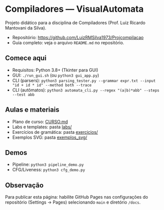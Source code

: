# Compiladores — VisualAutomata

Projeto didático para a disciplina de Compiladores (Prof. Luiz Ricardo Mantovani da Silva).

- Repositório: https://github.com/LuizRMSilva1973/Projcompilacao
- Guia completo: veja o arquivo `README.md` no repositório.

## Comece aqui

- Requisitos: Python 3.8+ (Tkinter para GUI)
- GUI: `./run_gui.sh` (ou `python3 gui_app.py`)
- CLI (parsers): `python3 parsing_tester.py --grammar expr.txt --input "id + id * id" --method both --trace`
- CLI (autômatos): `python3 automata_cli.py --regex "(a|b)*abb" --steps --test abb`

## Aulas e materiais

- Plano de curso: [CURSO.md](../CURSO.md)
- Labs e templates: pasta [labs/](../labs)
- Exercícios de gramática: pasta [exercicios/](../exercicios)
- Exemplos SVG: pasta [exemplos_svg/](../exemplos_svg)

## Demos

- Pipeline: `python3 pipeline_demo.py`
- CFG/Liveness: `python3 cfg_demo.py`

## Observação

Para publicar esta página: habilite GitHub Pages nas configurações do repositório (Settings → Pages) selecionando `main` e diretório `/docs`.


